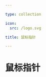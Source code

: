 ```yaml
---

type: collection

icon:
  src: /logo.svg

title: 鼠标指针

---
```


# 鼠标指针

<ShowBreadcrumb />

<ShowResources />

